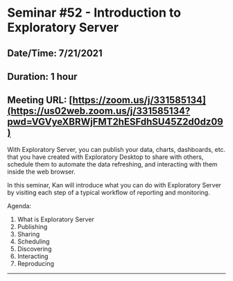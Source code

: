 # Seminar #52 - Introduction to Exploratory Server
## Date/Time: 7/21/2021
## Duration: 1 hour
## Meeting URL: [https://zoom.us/j/331585134](https://us02web.zoom.us/j/331585134?pwd=VGVyeXBRWjFMT2hESFdhSU45Z2d0dz09)

With Exploratory Server, you can publish your data, charts, dashboards, etc. that you have created with Exploratory Desktop to share with others, schedule them to automate the data refreshing, and interacting with them inside the web browser.

In this seminar, Kan will introduce what you can do with Exploratory Server by visiting each step of a typical workflow of reporting and monitoring.

Agenda:

1. What is Exploratory Server
2. Publishing
3. Sharing
4. Scheduling
5. Discovering
6. Interacting
7. Reproducing

----
